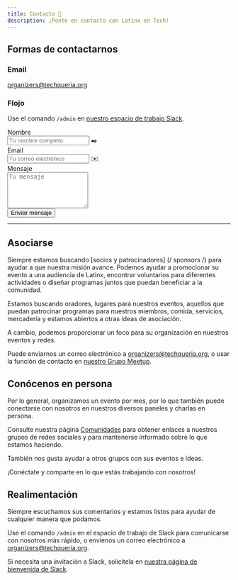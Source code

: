 ```yaml
---
title: Contacto 📨️
description: ¡Ponte en contacto con Latinx en Tech!
---
```


## Formas de contactarnos

### Email

[organizers@techqueria.org](mailto:organizers@techqueria.org)

### Flojo

Use el comando `/admin` en [nuestro espacio de trabajo Slack](/slack/).

<div class="contact-form">
  <form name="contact" method="POST" data-netlify="true">
    <input type="hidden" name="_subject" value="Techqueria - New Contact Message (EN)">
    <div class="field">
      <label class="label">Nombre</label>
      <div class="control has-icons-left">
        <input class="input" aria-label="Name" autocomplete="on" type="text" name="name" placeholder="Tu nombre completo">
        <span class="icon is-left">
          ✒️
        </span>
      </div>
    </div>
    <div class="field">
      <label class="label">Email</label>
      <div class="control has-icons-left">
        <input class="input" aria-label="Email" autocomplete="on" type="email" name="email" placeholder="Tu correo electrónico">
        <span class="icon is-left">
          ✉️
        </span>
      </div>
    </div>
    <div class="field">
      <label class="label">Mensaje</label>
      <div class="control">
        <textarea class="textarea" aria-label="Message" spellcheck="true" rows="5" name="message" id="message" placeholder="Tu mensaje"></textarea>
      </div>
    </div>
    <div data-netlify-recaptcha="true"></div>
    <div class="field">
      <div class="control">
        <button type="submit" class="button is-link">Enviar mensaje</button>
      </div>
    </div>
  </form>
</div>

---

## Asociarse

Siempre estamos buscando [socios y patrocinadores] (/ sponsors /) para ayudar a que nuestra misión avance. Podemos ayudar a promocionar su evento a una audiencia de Latinx, encontrar voluntarios para diferentes actividades o diseñar programas juntos que puedan beneficiar a la comunidad.

Estamos buscando oradores, lugares para nuestros eventos, aquellos que puedan patrocinar programas para nuestros miembros, comida, servicios, mercadería y estamos abiertos a otras ideas de asociación.

A cambio, podemos proporcionar un foco para su organización en nuestros eventos y redes.

Puede enviarnos un correo electrónico a [organizers@techqueria.org](mailto:organizers@techqueria.org), o usar la función de contacto en [nuestro Grupo Meetup](https://www.meetup.com/techqueria/).

## Conócenos en persona

Por lo general, organizamos un evento por mes, por lo que también puede conectarse con nosotros en nuestros diversos paneles y charlas en persona.

Consulte nuestra página [Comunidades](/comunidades/) para obtener enlaces a nuestros grupos de redes sociales y para mantenerse informado sobre lo que estamos haciendo.

También nos gusta ayudar a otros grupos con sus eventos e ideas.

¡Conéctate y comparte en lo que estás trabajando con nosotros!

## Realimentación

Siempre escuchamos sus comentarios y estamos listos para ayudar de cualquier manera que podamos.

Use el comando `/admin` en el espacio de trabajo de Slack para comunicarse con nosotros más rápido, o envíenos un correo electrónico a [organizers@techqueria.org](mailto:organizers@techqueria.org).

Si necesita una invitación a Slack, solicítela en [nuestra página de bienvenida de Slack](/slack/).
